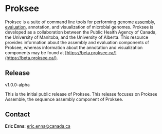 # Proksee

Proksee is a suite of command line tools for performing genome [assembly](tools/assemble.md), [evaluation](tools/evaluate.md), annotation, and visualization of microbial genomes. Proksee is developed as a collaboration between the Public Health Agency of Canada, the University of Manitoba, and the University of Alberta. This resource provides information about the assembly and evaluation components of Proksee, whereas information about the annotation and visualization components may be found at [https://beta.proksee.ca/](https://beta.proksee.ca/).

## Release

v1.0.0-alpha

This is the initial public release of Proksee. This release focuses on Proksee Assemble, the sequence assembly component of Proksee.

## Contact

**Eric Enns**: eric.enns@canada.ca
